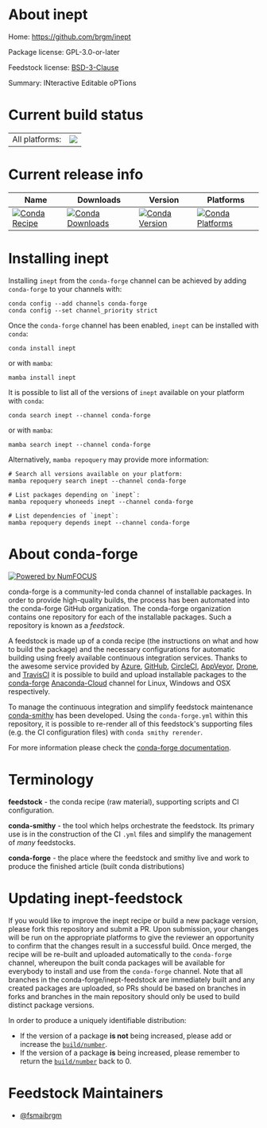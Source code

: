 About inept
===========

Home: https://github.com/brgm/inept

Package license: GPL-3.0-or-later

Feedstock license: [BSD-3-Clause](https://github.com/conda-forge/inept-feedstock/blob/main/LICENSE.txt)

Summary: INteractive Editable oPTions

Current build status
====================


<table><tr><td>All platforms:</td>
    <td>
      <a href="https://dev.azure.com/conda-forge/feedstock-builds/_build/latest?definitionId=16115&branchName=main">
        <img src="https://dev.azure.com/conda-forge/feedstock-builds/_apis/build/status/inept-feedstock?branchName=main">
      </a>
    </td>
  </tr>
</table>

Current release info
====================

| Name | Downloads | Version | Platforms |
| --- | --- | --- | --- |
| [![Conda Recipe](https://img.shields.io/badge/recipe-inept-green.svg)](https://anaconda.org/conda-forge/inept) | [![Conda Downloads](https://img.shields.io/conda/dn/conda-forge/inept.svg)](https://anaconda.org/conda-forge/inept) | [![Conda Version](https://img.shields.io/conda/vn/conda-forge/inept.svg)](https://anaconda.org/conda-forge/inept) | [![Conda Platforms](https://img.shields.io/conda/pn/conda-forge/inept.svg)](https://anaconda.org/conda-forge/inept) |

Installing inept
================

Installing `inept` from the `conda-forge` channel can be achieved by adding `conda-forge` to your channels with:

```
conda config --add channels conda-forge
conda config --set channel_priority strict
```

Once the `conda-forge` channel has been enabled, `inept` can be installed with `conda`:

```
conda install inept
```

or with `mamba`:

```
mamba install inept
```

It is possible to list all of the versions of `inept` available on your platform with `conda`:

```
conda search inept --channel conda-forge
```

or with `mamba`:

```
mamba search inept --channel conda-forge
```

Alternatively, `mamba repoquery` may provide more information:

```
# Search all versions available on your platform:
mamba repoquery search inept --channel conda-forge

# List packages depending on `inept`:
mamba repoquery whoneeds inept --channel conda-forge

# List dependencies of `inept`:
mamba repoquery depends inept --channel conda-forge
```


About conda-forge
=================

[![Powered by
NumFOCUS](https://img.shields.io/badge/powered%20by-NumFOCUS-orange.svg?style=flat&colorA=E1523D&colorB=007D8A)](https://numfocus.org)

conda-forge is a community-led conda channel of installable packages.
In order to provide high-quality builds, the process has been automated into the
conda-forge GitHub organization. The conda-forge organization contains one repository
for each of the installable packages. Such a repository is known as a *feedstock*.

A feedstock is made up of a conda recipe (the instructions on what and how to build
the package) and the necessary configurations for automatic building using freely
available continuous integration services. Thanks to the awesome service provided by
[Azure](https://azure.microsoft.com/en-us/services/devops/), [GitHub](https://github.com/),
[CircleCI](https://circleci.com/), [AppVeyor](https://www.appveyor.com/),
[Drone](https://cloud.drone.io/welcome), and [TravisCI](https://travis-ci.com/)
it is possible to build and upload installable packages to the
[conda-forge](https://anaconda.org/conda-forge) [Anaconda-Cloud](https://anaconda.org/)
channel for Linux, Windows and OSX respectively.

To manage the continuous integration and simplify feedstock maintenance
[conda-smithy](https://github.com/conda-forge/conda-smithy) has been developed.
Using the ``conda-forge.yml`` within this repository, it is possible to re-render all of
this feedstock's supporting files (e.g. the CI configuration files) with ``conda smithy rerender``.

For more information please check the [conda-forge documentation](https://conda-forge.org/docs/).

Terminology
===========

**feedstock** - the conda recipe (raw material), supporting scripts and CI configuration.

**conda-smithy** - the tool which helps orchestrate the feedstock.
                   Its primary use is in the construction of the CI ``.yml`` files
                   and simplify the management of *many* feedstocks.

**conda-forge** - the place where the feedstock and smithy live and work to
                  produce the finished article (built conda distributions)


Updating inept-feedstock
========================

If you would like to improve the inept recipe or build a new
package version, please fork this repository and submit a PR. Upon submission,
your changes will be run on the appropriate platforms to give the reviewer an
opportunity to confirm that the changes result in a successful build. Once
merged, the recipe will be re-built and uploaded automatically to the
`conda-forge` channel, whereupon the built conda packages will be available for
everybody to install and use from the `conda-forge` channel.
Note that all branches in the conda-forge/inept-feedstock are
immediately built and any created packages are uploaded, so PRs should be based
on branches in forks and branches in the main repository should only be used to
build distinct package versions.

In order to produce a uniquely identifiable distribution:
 * If the version of a package **is not** being increased, please add or increase
   the [``build/number``](https://docs.conda.io/projects/conda-build/en/latest/resources/define-metadata.html#build-number-and-string).
 * If the version of a package **is** being increased, please remember to return
   the [``build/number``](https://docs.conda.io/projects/conda-build/en/latest/resources/define-metadata.html#build-number-and-string)
   back to 0.

Feedstock Maintainers
=====================

* [@fsmaibrgm](https://github.com/fsmaibrgm/)

